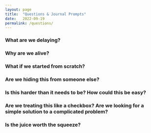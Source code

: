 ```yaml
---
layout: page
title:  "Questions & Journal Prompts"
date:   2022-09-19
permalink: /questions/
---
```


### What are we delaying?

### Why are we alive?

### What if we started from scratch?

### Are we hiding this from someone else?

### Is this harder than it needs to be? How could this be easy?

### Are we treating this like a checkbox? Are we looking for a simple solution to a complicated problem?

### Is the juice worth the squeeze?
